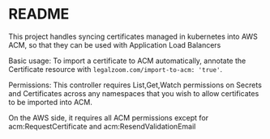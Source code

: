 # README
This project handles syncing certificates managed in kubernetes into AWS ACM, so that they can be used with Application Load Balancers


Basic usage:
To import a certificate to ACM automatically, annotate the Certificate resource with `legalzoom.com/import-to-acm: 'true'`. 

Permissions:
This controller requires List,Get,Watch permissions on Secrets and Certificates across any namespaces that you wish to allow certificates to be imported into ACM.

On the AWS side, it requires all ACM permissions except for acm:RequestCertificate and acm:ResendValidationEmail
